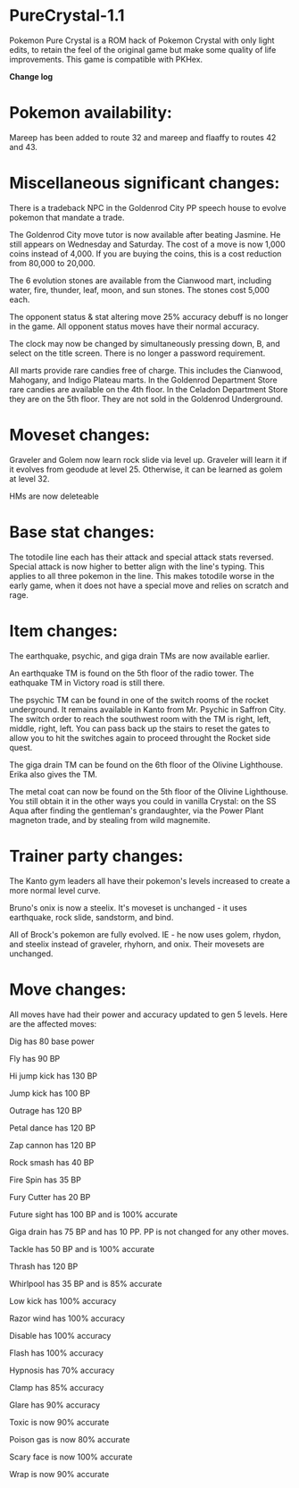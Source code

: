 # PureCrystal-1.1
Pokemon Pure Crystal is a ROM hack of Pokemon Crystal with only light edits, to retain the feel of the original game but make some quality of life improvements. This game is compatible with PKHex.

**Change log**

Pokemon availability:
==================
Mareep has been added to route 32 and mareep and flaaffy to routes 42 and 43. 

Miscellaneous significant changes:
=========================

There is a tradeback NPC in the Goldenrod City PP speech house to evolve pokemon that mandate a trade. 

The Goldenrod City move tutor is now available after beating Jasmine. He still appears on Wednesday and Saturday. The cost of a move is now 1,000 coins instead of 4,000. If you are buying the coins, this is a cost reduction from 80,000 to 20,000.

The 6 evolution stones are available from the Cianwood mart, including water, fire, thunder, leaf, moon, and sun stones. The stones cost 5,000 each. 

The opponent status & stat altering move 25% accuracy debuff is no longer in the game. All opponent status moves have their normal accuracy. 

The clock may now be changed by simultaneously pressing down, B, and select on the title screen. There is no longer a password requirement.

All marts provide rare candies free of charge. This includes the Cianwood, Mahogany, and Indigo Plateau marts. In the Goldenrod Department Store rare candies are available on the 4th floor. In the Celadon Department Store they are on the 5th floor. They are not sold in the Goldenrod Underground. 

Moveset changes: 
================

Graveler and Golem now learn rock slide via level up. Graveler will learn it if it evolves from geodude at level 25. Otherwise, it can be learned as golem at level 32. 

HMs are now deleteable

Base stat changes: 
===============================

The totodile line each has their attack and special attack stats reversed. Special attack is now higher to better align with the line's typing. This applies to all three pokemon in the line. This makes totodile worse in the early game, when it does not have a special move and relies on scratch and rage. 

Item changes: 
============

The earthquake, psychic, and giga drain TMs are now available earlier. 

An earthquake TM is found on the 5th floor of the radio tower. The eathquake TM in Victory road is still there.

The psychic TM can be found in one of the switch rooms of the rocket underground. It remains available in Kanto from Mr. Psychic in Saffron City. The switch order to reach the southwest room with the TM is right, left, middle, right, left. You can pass back up the stairs to reset the gates to allow you to hit the switches again to proceed throught the Rocket side quest. 

The giga drain TM can be found on the 6th floor of the Olivine Lighthouse. Erika also gives the TM. 

The metal coat can now be found on the 5th floor of the Olivine Lighthouse. You still obtain it in the other ways you could in vanilla Crystal: on the SS Aqua after finding the gentleman's grandaughter, via the Power Plant magneton trade, and by stealing from wild magnemite. 

Trainer party changes: 
======================

The Kanto gym leaders all have their pokemon's levels increased to create a more normal level curve. 

Bruno's onix is now a steelix. It's moveset is unchanged - it uses earthquake, rock slide, sandstorm, and bind. 

All of Brock's pokemon are fully evolved. IE - he now uses golem, rhydon, and steelix instead of graveler, rhyhorn, and onix. Their movesets are unchanged. 

Move changes:
=============
All moves have had their power and accuracy updated to gen 5 levels. Here are the affected moves: 

Dig has 80 base power

Fly has 90 BP

Hi jump kick has 130 BP

Jump kick has 100 BP

Outrage has 120 BP

Petal dance has 120 BP

Zap cannon has 120 BP

Rock smash has 40 BP

Fire Spin has 35 BP

Fury Cutter has 20 BP

Future sight has 100 BP and is 100% accurate

Giga drain has 75 BP and has 10 PP. PP is not changed for any other moves.

Tackle has 50 BP and is 100% accurate

Thrash has 120 BP

Whirlpool has 35 BP and is 85% accurate

Low kick has 100% accuracy

Razor wind has 100% accuracy

Disable has 100% accuracy

Flash has 100% accuracy

Hypnosis has 70% accuracy 

Clamp has 85% accuracy

Glare has 90% accuracy

Toxic is now 90% accurate

Poison gas is now 80% accurate

Scary face is now 100% accurate

Wrap is now 90% accurate
